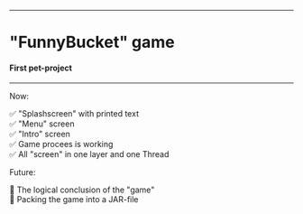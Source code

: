 ___________________________________________________________________________
# "FunnyBucket" game
#### First pet-project
___________________________________________________________________________

Now:

:white_check_mark: "Splashscreen" with printed text    
:white_check_mark: "Menu" screen    
:white_check_mark: "Intro" screen    
:white_check_mark: Game procees is working    
:white_check_mark: All "screen" in one layer and one Thread    

Future:

:black_square_button: The logical conclusion of the "game"    
:black_square_button: Packing the game into a JAR-file    

